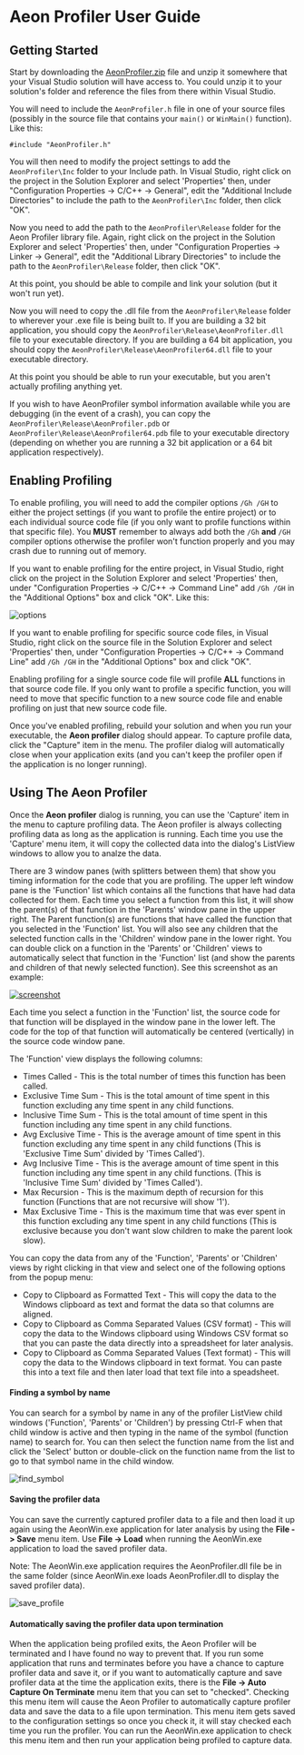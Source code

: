 # Aeon Profiler User Guide

## Getting Started

Start by downloading the [AeonProfiler.zip](https://github.com/botman99/AeonProfiler/releases) file and unzip it somewhere that your Visual Studio solution will have access to.  You could unzip it to your solution's folder and reference the files from there within Visual Studio.

You will need to include the `AeonProfiler.h` file in one of your source files (possibly in the source file that contains your `main()` or `WinMain()` function).  Like this:

```
#include "AeonProfiler.h"
```

You will then need to modify the project settings to add the `AeonProfiler\Inc` folder to your Include path.  In Visual Studio, right click on the project in the Solution Explorer and select 'Properties' then, under "Configuration Properties -> C/C++ -> General", edit the "Additional Include Directories" to include the path to the `AeonProfiler\Inc` folder, then click "OK".

Now you need to add the path to the `AeonProfiler\Release` folder for the Aeon Profiler library file.  Again, right click on the project in the Solution Explorer and select 'Properties' then, under "Configuration Properties -> Linker -> General", edit the "Additional Library Directories" to include the path to the `AeonProfiler\Release` folder, then click "OK".

At this point, you should be able to compile and link your solution (but it won't run yet).

Now you will need to copy the .dll file from the `AeonProfiler\Release` folder to wherever your .exe file is being built to.  If you are building a 32 bit application, you should copy the `AeonProfiler\Release\AeonProfiler.dll` file to your executable directory.  If you are building a 64 bit application, you should copy the  `AeonProfiler\Release\AeonProfiler64.dll` file to your executable directory.

At this point you should be able to run your executable, but you aren't actually profiling anything yet.

If you wish to have AeonProfiler symbol information available while you are debugging (in the event of a crash), you can copy the `AeonProfiler\Release\AeonProfiler.pdb` or `AeonProfiler\Release\AeonProfiler64.pdb` file to your executable directory (depending on whether you are running a 32 bit application or a 64 bit application respectively).

## Enabling Profiling

To enable profiling, you will need to add the compiler options `/Gh /GH` to either the project settings (if you want to profile the entire project) or to each individual source code file (if you only want to profile functions within that specific file).  You **MUST** remember to always add both the `/Gh` **and** `/GH` compiler options otherwise the profiler won't function properly and you may crash due to running out of memory.

If you want to enable profiling for the entire project, in Visual Studio, right click on the project in the Solution Explorer and select 'Properties' then, under "Configuration Properties -> C/C++ -> Command Line" add `/Gh /GH` in the "Additional Options" box and click "OK".  Like this:

![options](https://github.com/botman99/AeonProfiler/raw/master/img/ProjectCompileOptions.png)

If you want to enable profiling for specific source code files, in Visual Studio, right click on the source file in the Solution Explorer and select 'Properties' then, under "Configuration Properties -> C/C++ -> Command Line" add `/Gh /GH` in the "Additional Options" box and click "OK".

Enabling profiling for a single source code file will profile **ALL** functions in that source code file.  If you only want to profile a specific function, you will need to move that specific function to a new source code file and enable profiling on just that new source code file.

Once you've enabled profiling, rebuild your solution and when you run your executable, the **Aeon profiler** dialog should appear.  To capture profile data, click the "Capture" item in the menu.  The profiler dialog will automatically close when your application exits (and you can't keep the profiler open if the application is no longer running).

## Using The Aeon Profiler

Once the **Aeon profiler** dialog is running, you can use the 'Capture' item in the menu to capture profiling data.  The Aeon profiler is always collecting profiling data as long as the application is running.  Each time you use the 'Capture' menu item, it will copy the collected data into the dialog's ListView windows to allow you to analze the data.

There are 3 window panes (with splitters between them) that show you timing information for the code that you are profiling.  The upper left window pane is the 'Function' list which contains all the functions that have had data collected for them.  Each time you select a function from this list, it will show the parent(s) of that function in the 'Parents' window pane in the upper right.  The Parent function(s) are functions that have called the function that you selected in the 'Function' list.  You will also see any children that the selected function calls in the 'Children' window pane in the lower right.  You can double click on a function in the 'Parents' or 'Children' views to automatically select that function in the 'Function' list (and show the parents and children of that newly selected function).  See this screenshot as an example:

[![screenshot](https://github.com/botman99/AeonProfiler/raw/master/img/Viewer_PSK_Screenshot_Preview.png)](https://github.com/botman99/AeonProfiler/raw/master/img/Viewer_PSK_Screenshot.png)

Each time you select a function in the 'Function' list, the source code for that function will be displayed in the window pane in the lower left.  The code for the top of that function will automatically be centered (vertically) in the source code window pane.

The 'Function' view displays the following columns:

* Times Called - This is the total number of times this function has been called.
* Exclusive Time Sum - This is the total amount of time spent in this function excluding any time spent in any child functions.
* Inclusive Time Sum - This is the total amount of time spent in this function including any time spent in any child functions.
* Avg Exclusive Time - This is the average amount of time spent in this function excluding any time spent in any child functions (This is 'Exclusive Time Sum' divided by 'Times Called').
* Avg Inclusive Time - This is the average amount of time spent in this function including any time spent in any child functions. (This is 'Inclusive Time Sum' divided by 'Times Called').
* Max Recursion - This is the maximum depth of recursion for this function (Functions that are not recursive will show '1').
* Max Exclusive Time - This is the maximum time that was ever spent in this function excluding any time spent in any child functions (This is exclusive because you don't want slow children to make the parent look slow).

You can copy the data from any of the 'Function', 'Parents' or 'Children' views by right clicking in that view and select one of the following options from the popup menu:

* Copy to Clipboard as Formatted Text - This will copy the data to the Windows clipboard as text and format the data so that columns are aligned.
* Copy to Clipboard as Comma Separated Values (CSV format) - This will copy the data to the Windows clipboard using Windows CSV format so that you can paste the data directly into a spreadsheet for later analysis.
* Copy to Clipboard as Comma Separated Values (Text format) - This will copy the data to the Windows clipboard in text format.  You can paste this into a text file and then later load that text file into a speadsheet.

#### Finding a symbol by name
You can search for a symbol by name in any of the profiler ListView child windows ('Function', 'Parents' or 'Children') by pressing Ctrl-F when that child window is active and then typing in the name of the symbol (function name) to search for.  You can then select the function name from the list and click the 'Select' button or double-click on the function name from the list to go to that symbol name in the child window.

![find_symbol](https://github.com/botman99/AeonProfiler/raw/master/img/FindFunction.png)

#### Saving the profiler data
You can save the currently captured profiler data to a file and then load it up again using the AeonWin.exe application for later analysis by using the **File -> Save** menu item.  Use **File -> Load** when running the AeonWin.exe application to load the saved profiler data.

Note: The AeonWin.exe application requires the AeonProfiler.dll file be in the same folder (since AeonWin.exe loads AeonProfiler.dll to display the saved profiler data).

![save_profile](https://github.com/botman99/AeonProfiler/raw/master/img/SaveProfilerData.png)

#### Automatically saving the profiler data upon termination

When the application being profiled exits, the Aeon Profiler will be terminated and I have found no way to prevent that.  If you run some application that runs and terminates before you have a chance to capture profiler data and save it, or if you want to automatically capture and save profiler data at the time the application exits, there is the **File -> Auto Capture On Terminate** menu item that you can set to "checked".  Checking this menu item will cause the Aeon Profiler to automatically capture profiler data and save the data to a file upon termination.  This menu item gets saved to the configuration settings so once you check it, it will stay checked each time you run the profiler.  You can run the AeonWin.exe application to check this menu item and then run your application being profiled to capture data.
